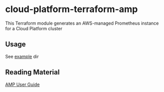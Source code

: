 # cloud-platform-terraform-amp

This Terraform module generates an AWS-managed Prometheus instance for a Cloud Platform cluster

## Usage

See [example](example/) dir

<!-- BEGIN_TF_DOCS -->
<!-- END_TF_DOCS -->

## Reading Material

[AMP User Guide](https://docs.aws.amazon.com/prometheus/latest/userguide/what-is-Amazon-Managed-Service-Prometheus.html)
